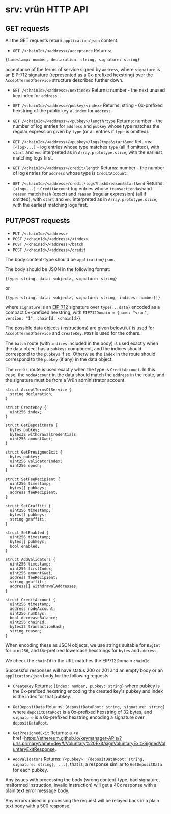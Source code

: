 # srv: vrün HTTP API

## GET requests

All the GET requests return `application/json` content.

- `GET /<chainId>/<address>/acceptance`
Returns:
```
{timestamp: number, declaration: string, signature: string}
```
acceptance of the terms of service signed by `address`, where `signature` is an
EIP-712 signature (represented as a 0x-prefixed hexstring) over the
`AcceptTermsOfService` structure described further down.

- `GET /<chainId>/<address>/nextindex`
Returns: number - the next unused key index for `address`.

- `GET /<chainId>/<address>/pubkey/<index>`
Returns: string - 0x-prefixed hexstring of the public key at `index` for
`address`.

- `GET /<chainId>/<address>/<pubkey>/length?type`
Returns: number - the number of log entries for `address` and `pubkey` whose
type matches the regular expression given by `type` (or all entries if `type`
is omitted).

- `GET /<chainId>/<address>/<pubkey>/logs?type&start&end`
Returns: `[<log>...]` - log entries whose type matches `type` (all if omitted),
with `start` and `end` interpreted as in `Array.prototype.slice`, with the
earliest matching logs first.

- `GET /<chainId>/<address>/credit/length`
Returns: number - the number of log entries for `address` whose type is
`CreditAccount`.

- `GET /<chainId>/<address>/credit/logs?hash&reason&start&end`
Returns: `[<log>...]` - `CreditAccount` log entries whose `transactionHash`and
`reason` match `hash` (exact) and `reason` (regular expression) (all if
omitted), with `start` and `end` interpreted as in `Array.prototype.slice`,
with the earliest matching logs first.

## PUT/POST requests

- `PUT /<chainId>/<address>`
- `POST /<chainId>/<address>/<index>`
- `POST /<chainId>/<address>/batch`
- `POST /<chainId>/<address>/credit`

The body content-type should be `application/json`.

The body should be JSON in the following format:
```
{type: string, data: <object>, signature: string}
```
or
```
{type: string, data: <object>, signature: string, indices: number[]}
```
where `signature` is an [EIP-712](https://eips.ethereum.org/EIPS/eip-712)
signature over `type{...data}` encoded as a compact 0x-prefixed hexstring, with
`EIP712Domain = {name: "vrün", version: "1", chainId: <chainId>}`.

The possible data objects (instructions) are given below.`PUT` is used for
`AcceptTermsOfService` and `CreateKey`. `POST` is used for the others.

The `batch` route (with `indices` included in the body) is used exactly when
the data object has a `pubkeys` component, and the indices should correspond to
the `pubkeys` if so. Otherwise the `index` in the route should correspond to the
`pubkey` (if any) in the data object.

The `credit` route is used exactly when the type is `CreditAccount`. In this
case, the `nodeAccount` in the data should match the `address` in the route,
and the signature must be from a Vrün administrator account.

```
struct AcceptTermsOfService {
  string declaration;
}

struct CreateKey {
  uint256 index;
}

struct GetDepositData {
  bytes pubkey;
  bytes32 withdrawalCredentials;
  uint256 amountGwei;
}

struct GetPresignedExit {
  bytes pubkey;
  uint256 validatorIndex;
  uint256 epoch;
}

struct SetFeeRecipient {
  uint256 timestamp;
  bytes[] pubkeys;
  address feeRecipient;
}

struct SetGraffiti {
  uint256 timestamp;
  bytes[] pubkeys;
  string graffiti;
}

struct SetEnabled {
  uint256 timestamp;
  bytes[] pubkeys;
  bool enabled;
}

struct AddValidators {
  uint256 timestamp;
  uint256 firstIndex;
  uint256 amountGwei;
  address feeRecipient;
  string graffiti;
  address[] withdrawalAddresses;
}

struct CreditAccount {
  uint256 timestamp;
  address nodeAccount;
  uint256 numDays;
  bool decreaseBalance;
  uint256 chainId;
  bytes32 transactionHash;
  string reason;
}
```

When encoding these as JSON objects, we use strings suitable for `BigInt` for
`uint256`, and 0x-prefixed lowercase hexstrings for `bytes` and `address`.

We check the `chainId` in the URL matches the EIP712Domain `chainId`.

Successful responses will have status 200 or 201 and an empty body or an
`application/json` body for the following requests:

- `CreateKey` Returns: `{index: number, pubkey: string}`
where pubkey is the 0x-prefixed hexstring encoding the created key's pubkey
and index is the index for that pubkey.

- `GetDepositData` Returns: `{depositDataRoot: string, signature: string}`
where `depositDataRoot` is a 0x-prefixed hexstring of 32 bytes, and
`signature` is a 0x-prefixed hexstring encoding a signature over
`depositDataRoot`.

- `GetPresignedExit` Returns: a <a href=https://ethereum.github.io/keymanager-APIs/?urls.primaryName=dev#/Voluntary%20Exit/signVoluntaryExit>SignedVoluntaryExitResponse</a>.

- `AddValidators` Returns: `{<pubkey>: {depositDataRoot: string, signature: string}, ...}`,
that is, a response similar to `GetDepositData` for each pubkey.

Any issues with processing the body (wrong content-type, bad signature,
malformed instruction, invalid instruction) will get a 40x response with a
plain text error message body.

Any errors raised in processing the request will be relayed back in a plain
text body with a 500 response.
